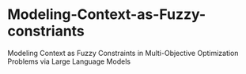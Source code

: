 # Modeling-Context-as-Fuzzy-constriants
Modeling Context as Fuzzy Constraints in Multi-Objective Optimization Problems via Large Language Models
